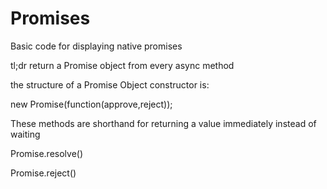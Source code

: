 Promises
========

Basic code for displaying native promises

tl;dr return a Promise object from every async method 

the structure of a Promise Object constructor is:

new Promise(function(approve,reject));

These methods are shorthand for returning a value immediately instead of waiting


Promise.resolve()


Promise.reject()




